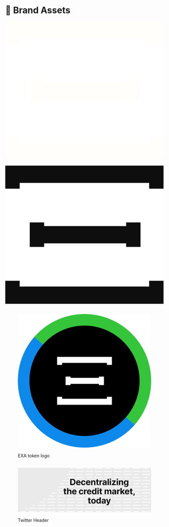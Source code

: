# 📣 Brand Assets



![Isologo white](<../.gitbook/assets/Isologo - White.svg>)

![Isologo black](<../.gitbook/assets/Isologo - Black.svg>)

##

<figure><img src="../.gitbook/assets/EXA.svg" alt=""><figcaption><p>EXA token logo</p></figcaption></figure>

##

<figure><img src="../.gitbook/assets/TW - Header.png" alt=""><figcaption><p>Twitter Header</p></figcaption></figure>
